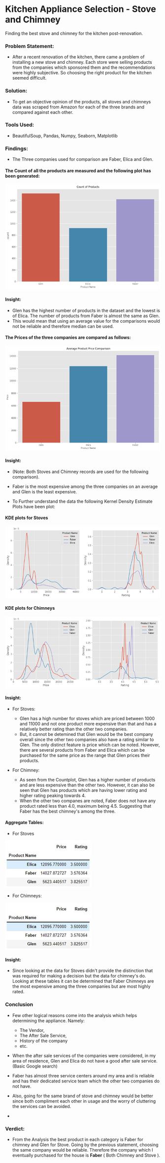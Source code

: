 # Kitchen Appliance Selection - Stove and Chimney
Finding the best stove and chimney for the kitchen post-renovation.

### Problem Statement:
- After a recent renovation of the kitchen, there came a problem of installing a new stove and chimney. Each store were selling products from the companies which sponsored them and the recommendations were highly subjective. So choosing the right product for the kitchen seemed difficult.

### Solution:
- To get an objective opinion of the products, all stoves and chimneys data was scraped from Amazon for each of the three brands and compared against each other.

### Tools Used:
- BeautifulSoup, Pandas, Numpy, Seaborn, Matplotlib

### Findings:
- The Three companies used for comparison are Faber, Elica and Glen.

#### The Count of all the products are measured and the following plot has been generated:
![Count of Products](https://github.com/the19thpirate/Kitchen-Appliances/blob/main/Count%20of%20Products.png)

#### Insight:
   - Glen has the highest number of products in the dataset and the lowest is of Elica. The number of products from Faber is almost the same as Glen.
   - This would mean that using an average value for the comparisons would not be reliable and therefore median can be used.

#### The Prices of the three companies are compared as follows:
![Average Product Price Comparison](https://github.com/the19thpirate/Kitchen-Appliances/blob/main/Average%20Product%20Price%20Comparison.png)
#### Insight:
  - (Note: Both Stoves and Chimney records are used for the following comparison).
  - Faber is the most expensive among the three companies on an average and Glen is the least expensive.

- To Further understand the data the following Kernel Density Estimate Plots have been plot:

#### KDE plots for Stoves

![KDE Plots Stove](https://github.com/the19thpirate/Kitchen-Appliances/blob/main/Stove_Price_Rating.png)

#### KDE plots for Chimneys

![KDE Plots Chimney](https://github.com/the19thpirate/Kitchen-Appliances/blob/main/Chimney_Price_Ratings.png)

#### Insight:
- For Stoves:
  - Glen has a high number for stoves which are priced between 1000 and 11000 and not one product more expensive than that and has a relatively better rating than the other two companies.
  - But, it cannot be detemined that Glen would be the best company overall since the other two companies also have a rating similar to Glen. The only distinct feature is price which can be noted. However, there are several products from Faber and Elica which can be purchased for the same price as the range that Glen prices their products.

- For Chimney:
  - As seen from the Countplot, Glen has a higher number of products and are less expensive than the other two. However, it can also be seen that Glen has products which are having lower rating and higher rating peaking towards 4.
  - When the other two companes are noted, Faber does not have any product rated less than 4.0, maximum being 4.5. Suggesting that Faber has the best chimney's among the three.

#### Aggregate Tables:
- For Stoves

![Stoves](https://github.com/the19thpirate/Kitchen-Appliances/blob/main/Stove_Cluster_Table.JPG)

- For Chimneys:

![Chimney](https://github.com/the19thpirate/Kitchen-Appliances/blob/main/Stove_Cluster_Table.JPG)

#### Insight:
  - Since looking at the data for Stoves didn't provide the distinction that was required for making a decision but the data for chimney's do. Looking at these tables it can be determined that Faber Chimneys are the most expensive among the three companies but are most highly rated.


### Conclusion

- Few other logical reasons come into the analysis which helps determining the appliance. Namely:
  - The Vendor,
  - The After Sale Service,
  - History of the company
  - etc.

- When the after sale services of the companies were considered, in my area of residence, Glen and Elica do not have a good after sale service. (Basic Google search)
- Faber has almost three service centers around my area and is reliable and has their dedicated service team which the other two companies do not have.
- Also, going for the same brand of stove and chimney would be better since both compliment each other in usage and the worry of cluttering the services can be avoided.
- 
### Verdict:
- From the Analysis the best product in each category is Faber for chimney and Glen for Stove. Going by the previous statement, choosing the same company would be reliable. Therefore the company which I eventually purchased for the house is **Faber** ( Both Chimney and Stove ).
